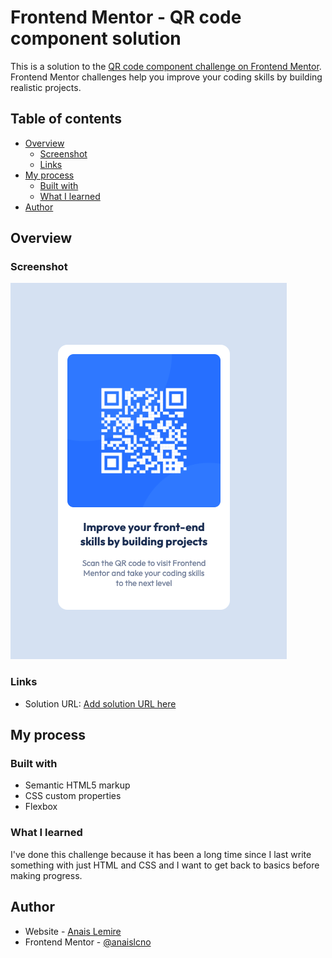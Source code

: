 # Frontend Mentor - QR code component solution

This is a solution to the [QR code component challenge on Frontend Mentor](https://www.frontendmentor.io/challenges/qr-code-component-iux_sIO_H). Frontend Mentor challenges help you improve your coding skills by building realistic projects.

## Table of contents

- [Overview](#overview)
  - [Screenshot](#screenshot)
  - [Links](#links)
- [My process](#my-process)
  - [Built with](#built-with)
  - [What I learned](#what-i-learned)
- [Author](#author)

## Overview

### Screenshot

![](./images/finished-screen.png)

### Links

- Solution URL: [Add solution URL here](https://anaislcno.github.io/QR-code-component/)

## My process

### Built with

- Semantic HTML5 markup
- CSS custom properties
- Flexbox

### What I learned

I've done this challenge because it has been a long time since I last write something with just HTML and CSS and I want to get back to basics before making progress.

## Author

- Website - [Anais Lemire](https://anaislemire.vercel.app/)
- Frontend Mentor - [@anaislcno](https://www.frontendmentor.io/profile/anaislcno)
